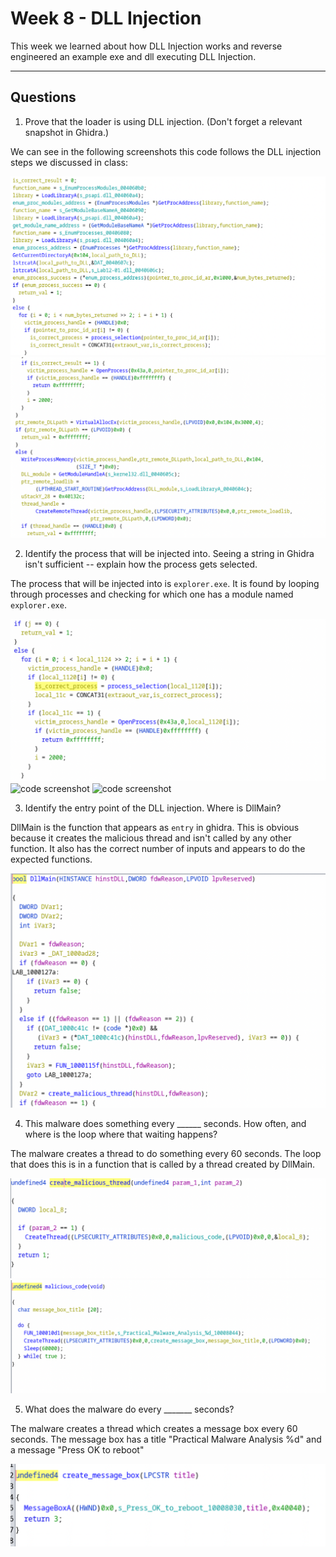 # Week 8 - DLL Injection




This week we learned about how DLL Injection works and reverse engineered an example exe and dll executing DLL Injection.




---

## Questions

1) Prove that the loader is using DLL injection. (Don't forget a relevant snapshot in Ghidra.)

We can see in the following screenshots this code follows the DLL injection steps we discussed in class:

![code screenshot](./screenshots/DLLInjection1.png)
![code screenshot](./screenshots/DLLInjection2.png)

2) Identify the process that will be injected into. Seeing a string in Ghidra isn't sufficient -- explain how the process gets selected.

The process that will be injected into is `explorer.exe`. It is found by looping through processes and checking for which one has a module named `explorer.exe`.

![code screenshot](./screenshots/ProcessSelction1.png)
![code screenshot](./screenshots/ProcessSelction2.png)
![code screenshot](./screenshots/ProcessSelction3.png)

3) Identify the entry point of the DLL injection. Where is DllMain?

DllMain is the function that appears as `entry` in ghidra. This is obvious because it creates the malicious thread and isn't called by any other function. It also has the correct number of inputs and appears to do the expected functions.

![code screenshot](./screenshots/DllMain.png)

4) This malware does something every ______ seconds. How often, and where is the loop where that waiting happens?

The malware creates a thread to do something every 60 seconds. The loop that does this is in a function that is called by a thread created by DllMain.

![code screenshot](./screenshots/MaliciousThread.png)
![code screenshot](./screenshots/MaliciousCode.png)

5) What does the malware do every _______ seconds?

The malware creates a thread which creates a message box every 60 seconds. The message box has a title "Practical Malware Analysis %d" and a message "Press OK to reboot"

![code screenshot](./screenshots/MessageBox.png)